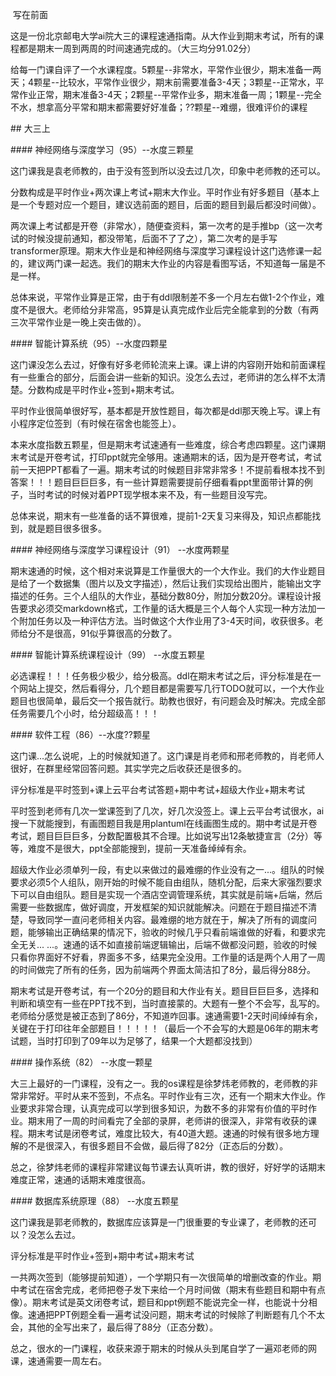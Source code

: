  写在前面

这是一份北京邮电大学ai院大三的课程速通指南。从大作业到期末考试，所有的课程都是期末一周到两周的时间速通完成的。（大三均分91.02分）

给每一门课自评了一个水课程度。5颗星--非常水，平常作业很少，期末准备一两天；4颗星--比较水，平常作业很少，期末前需要准备3-4天；3颗星--正常水，平常作业正常，期末准备3-4天；2颗星--平常作业多，期末准备一周；1颗星--完全不水，想拿高分平常和期末都需要好好准备；??颗星--难绷，很难评价的课程

## 大三上

#### 神经网络与深度学习（95）--水度三颗星

这门课我是袁老师教的，由于没有签到所以没去过几次，印象中老师教的还可以。

分数构成是平时作业+两次课上考试+期末大作业。平时作业有好多题目（基本上是一个专题对应一个题目，建议选前面的题目，后面的题目到最后都没时间做）。

两次课上考试都是开卷（非常水），随便查资料，第一次考的是手推bp（这一次考试的时候没提前通知，都没带笔，后面不了了之），第二次考的是手写transformer原理。期末大作业是和神经网络与深度学习课程设计这门选修课一起的，建议两门课一起选。我们的期末大作业的内容是看图写话，不知道每一届是不是一样。

总体来说，平常作业算是正常，由于有ddl限制差不多一个月左右做1-2个作业，难度不是很大。老师给分非常高，95算是认真完成作业后完全能拿到的分数（有两三次平常作业是一晚上突击做的）。

#### 智能计算系统（95）--水度四颗星

这门课没怎么去过，好像有好多老师轮流来上课。课上讲的内容刚开始和前面课程有一些重合的部分，后面会讲一些新的知识。没怎么去过，老师讲的怎么样不太清楚。分数构成是平时作业+签到+期末考试。

平时作业很简单很好写，基本都是开放性题目，每次都是ddl那天晚上写。课上有小程序定位签到（有时候在宿舍也能签上）。

本来水度指数五颗星，但是期末考试速通有一些难度，综合考虑四颗星。这门课期末考试是开卷考试，打印ppt就完全够用。速通期末的话，因为是开卷考试，考试前一天把PPT都看了一遍。期末考试的时候题目非常非常多！不提前看根本找不到答案！！！题目巨巨巨多，有一些计算题需要提前仔细看看ppt里面带计算的例子，当时考试的时候对着PPT现学根本来不及，有一些题目没写完。

总体来说，期末有一些准备的话不算很难，提前1-2天复习来得及，知识点都能找到，就是题目很多很多。

#### 神经网络与深度学习课程设计（91） --水度两颗星

期末速通的时候，这个相对来说算是工作量很大的一个大作业。我们的大作业题目是给了一个数据集（图片以及文字描述），然后让我们实现给出图片，能输出文字描述的任务。三个人组队的大作业，基础分数80分，附加分数20分。课程设计报告要求必须交markdown格式，工作量的话大概是三个人每个人实现一种方法加一个附加任务以及一种评估方法。当时做这个大作业用了3-4天时间，收获很多。老师给分不是很高，91似乎算很高的分数了。

#### 智能计算系统课程设计（99） --水度五颗星

必选课程！！！任务极少极少，给分极高。ddl在期末考试之后，评分标准是在一个网站上提交，然后看得分，几个题目都是需要写几行TODO就可以，一个大作业题目也很简单，最后交一个报告就行。助教也很好，有问题会及时解决。完成全部任务需要几个小时，给分超级高！！！

#### 软件工程（86）--水度??颗星

这门课...怎么说呢，上的时候就知道了。这门课是肖老师和邢老师教的，肖老师人很好，在群里经常回答问题。其实学完之后收获还是很多的。

评分标准是平时签到+课上云平台考试答题+期中考试+超级大作业+期末考试

平时签到老师有几次一堂课签到了几次，好几次没签上。课上云平台考试很水，ai搜一下就能搜到，有画图题目我是用plantuml在线画图生成的。期中考试是开卷考试，题目巨巨巨多，分数配置极其不合理。比如说写出12条敏捷宣言（2分）等等，难度不是很大，ppt全部能搜到，提前一天准备绰绰有余。

超级大作业必须单列一段，有史以来做过的最难绷的作业没有之一...。组队的时候要求必须5个人组队，刚开始的时候不能自由组队，随机分配，后来大家强烈要求下可以自由组队。题目是实现一个酒店空调管理系统，其实就是前端+后端，然后需要一些数据库，做好调度，开发框架的知识就能解决。问题在于题目描述不清楚，导致同学一直问老师相关内容。最难绷的地方就在于，解决了所有的调度问题，能够输出正确结果的情况下，验收的时候几乎只看前端谁做的好看，和要求完全无关... ...。速通的话不如直接前端逻辑输出，后端不做都没问题，验收的时候只看你界面好不好看，界面多不多，结果完全没用。工作量的话是两个人用了一周的时间做完了所有的任务，因为前端两个界面太简洁扣了8分，最后得分88分。

期末考试是开卷考试，有一个20分的题目和大作业有关。题目巨巨巨多，选择和判断和填空有一些在PPT找不到，当时直接蒙的。大题有一整个不会写，乱写的。老师给分感觉是被正态到了86分，不知道咋回事。速通需要1-2天时间绰绰有余，关键在于打印往年全部题目！！！！！（最后一个不会写的大题是06年的期末考试题，当时打印到了09年以为足够了，结果一个大题都没找到）

#### 操作系统（82） --水度一颗星

大三上最好的一门课程，没有之一。我的os课程是徐梦炜老师教的，老师教的非常非常好。平时从来不签到，不点名。平时作业有三次，还有一个期末大作业。作业要求非常合理，认真完成可以学到很多知识，为数不多的非常有价值的平时作业。期末用了一周的时间看完了全部的录屏，老师讲的很深入，非常有收获的课程。期末考试是闭卷考试，难度比较大，有40道大题。速通的时候有很多地方理解的不是很深入，有很多题目不会做，最后得了82分（正态后的分数）。

总之，徐梦炜老师的课程非常建议每节课去认真听讲，教的很好，好好学的话期末难度正常，速通的话期末难度很高。

#### 数据库系统原理（88） --水度五颗星

这门课我是郭老师教的，数据库应该算是一门很重要的专业课了，老师教的还可以？没怎么去过。

评分标准是平时作业+签到+期中考试+期末考试

一共两次签到（能够提前知道），一个学期只有一次很简单的增删改查的作业。期中考试在宿舍完成，老师把卷子发下来给一个月时间做（期末有些题目和期中有点像）。期末考试是英文闭卷考试，题目和ppt例题不能说完全一样，也能说十分相像。速通把PPT例题全看一遍考试没问题，期末考试的时候除了判断题有几个不太会，其他的全写出来了，最后得了88分（正态分数）。

总之，很水的一门课程，收获来源于期末的时候从头到尾自学了一遍邓老师的网课，速通需要一周左右。
